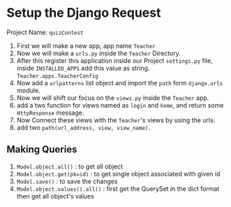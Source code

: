 # Setup the Django Request

Project Name: `quizContest`

1. First we will make a new app, app name `Teacher`
2. Now we will make a `urls.py` inside the `Teacher` Directory.
3. After this register this application inside our Project `settings.py` file, inside `INSTALLED_APPS` add this value as string. `Teacher.apps.TeacherConfig`
4. Now add a `urlpatterns` list object and import the `path` form `django.urls` module.
5. Now we will shift our focus on the `views.py` inside the `Teacher` app.
6. add a two function for views named as `login` and `home`, and return some `HttpResponse` message.
7. Now Connect these views with the `Teacher`'s views by using the urls.
8. add two `path(url_address, view, view_name).`

## Making Queries

1. `Model.object.all()` : to get all object
2. `Model.object.get(pk=id)` : to get single object associated with given id
3. `Model.save()` : to save the changes
4. `Model.object.values().all()` : first get the QuerySet in the dict format then get all object's values
